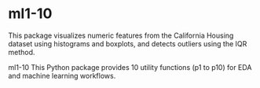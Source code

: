# ml1-10

This package visualizes numeric features from the California Housing dataset using histograms and boxplots, and detects outliers using the IQR method.


ml1-10
This Python package provides 10 utility functions (p1 to p10) for EDA and machine learning workflows.